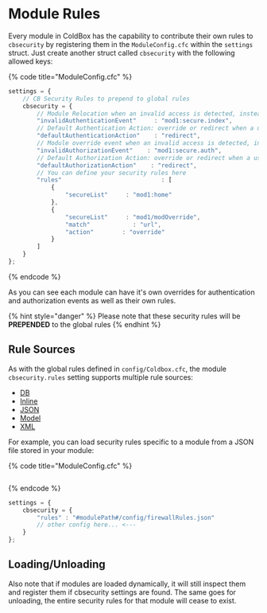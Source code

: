# Module Rules

Every module in ColdBox has the capability to contribute their own rules to `cbsecurity` by registering them in the `ModuleConfig.cfc` within the `settings` struct. Just create another struct called `cbsecurity` with the following allowed keys:

{% code title="ModuleConfig.cfc" %}
```javascript
settings = {
    // CB Security Rules to prepend to global rules
    cbsecurity = {
        // Module Relocation when an invalid access is detected, instead of each rule declaring one.
        "invalidAuthenticationEvent"     : "mod1:secure.index",
        // Default Authentication Action: override or redirect when a user has not logged in
        "defaultAuthenticationAction"    : "redirect",
        // Module override event when an invalid access is detected, instead of each rule declaring one.
        "invalidAuthorizationEvent"    : "mod1:secure.auth",
        // Default Authorization Action: override or redirect when a user does not have enough permissions to access something
        "defaultAuthorizationAction"    : "redirect",
        // You can define your security rules here
        "rules"                            : [
            {
                "secureList"     : "mod1:home"
            },
            {
                "secureList"     : "mod1/modOverride",
                "match"            : "url",
                "action"        : "override"
            }
        ]
    }
};
```
{% endcode %}

As you can see each module can have it's own overrides for authentication and authorization events as well as their own rules.

{% hint style="danger" %}
Please note that these security rules will be **PREPENDED** to the global rules
{% endhint %}

## Rule Sources

As with the global rules defined in `config/Coldbox.cfc`, the module `cbsecurity.rules` setting supports multiple rule sources:

* [DB](https://github.com/ortus-docs/cbsecurity-docs/tree/ea50160182c145dae1aa01e169fc434048a3c911/getting-started/first-chapter/rule-sources/untitled/README.md)
* [Inline](https://github.com/ortus-docs/cbsecurity-docs/tree/ea50160182c145dae1aa01e169fc434048a3c911/getting-started/first-chapter/rule-sources/inline-rules/README.md)
* [JSON](https://github.com/ortus-docs/cbsecurity-docs/tree/ea50160182c145dae1aa01e169fc434048a3c911/getting-started/first-chapter/rule-sources/json-properties/README.md)
* [Model](https://github.com/ortus-docs/cbsecurity-docs/tree/ea50160182c145dae1aa01e169fc434048a3c911/getting-started/first-chapter/rule-sources/model-rules/README.md)
* [XML](https://github.com/ortus-docs/cbsecurity-docs/tree/ea50160182c145dae1aa01e169fc434048a3c911/getting-started/first-chapter/rule-sources/xml-properties/README.md)

For example, you can load security rules specific to a module from a JSON file stored in your module:

{% code title="ModuleConfig.cfc" %}
```
```
{% endcode %}

```javascript
settings = {
    cbsecurity = {
        "rules" : "#modulePath#/config/firewallRules.json"
        // other config here... <---
    }
};
```

## Loading/Unloading

Also note that if modules are loaded dynamically, it will still inspect them and register them if cbsecurity settings are found. The same goes for unloading, the entire security rules for that module will cease to exist.

